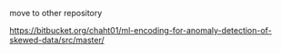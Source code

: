 move to other repository

https://bitbucket.org/chaht01/ml-encoding-for-anomaly-detection-of-skewed-data/src/master/
